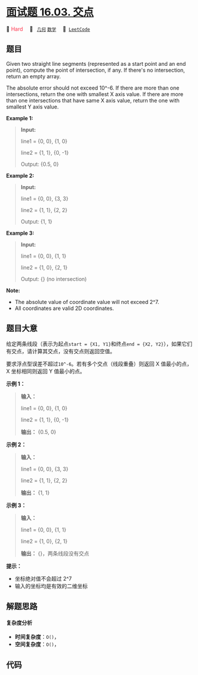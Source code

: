# [面试题 16.03. 交点](https://leetcode.cn/problems/intersection-lcci)

🔴 <font color=#ff334b>Hard</font>&emsp; 🔖&ensp; [`几何`](/leetcode/outline/tag/geometry.md) [`数学`](/leetcode/outline/tag/math.md)&emsp; 🔗&ensp;[`LeetCode`](https://leetcode.cn/problems/intersection-lcci)

## 题目

Given two straight line segments (represented as a start point and an end
point), compute the point of intersection, if any. If there's no intersection,
return an empty array.

The absolute error should not exceed 10^-6. If there are more than one
intersections, return the one with smallest X axis value. If there are more
than one intersections that have same X axis value, return the one with
smallest Y axis value.

**Example 1:**

> 
> 
> 
> 
> 
> **Input:**
> 
> line1 = {0, 0}, {1, 0}
> 
> line2 = {1, 1}, {0, -1}
> 
> Output: {0.5, 0}

**Example 2:**

> 
> 
> 
> 
> 
> **Input:**
> 
> line1 = {0, 0}, {3, 3}
> 
> line2 = {1, 1}, {2, 2}
> 
> Output: {1, 1}

**Example 3:**

> 
> 
> 
> 
> 
> **Input:**
> 
> line1 = {0, 0}, {1, 1}
> 
> line2 = {1, 0}, {2, 1}
> 
> Output: {}  (no intersection)
> 
> 

**Note:**

  * The absolute value of coordinate value will not exceed 2^7.
  * All coordinates are valid 2D coordinates.


## 题目大意

给定两条线段（表示为起点`start = {X1, Y1}`和终点`end = {X2, Y2}`），如果它们有交点，请计算其交点，没有交点则返回空值。

要求浮点型误差不超过`10^-6`。若有多个交点（线段重叠）则返回 X 值最小的点，X 坐标相同则返回 Y 值最小的点。



**示例 1：**

> 
> 
> 
> 
> 
> **输入：**
> 
> line1 = {0, 0}, {1, 0}
> 
> line2 = {1, 1}, {0, -1}
> 
> **输出：** {0.5, 0}
> 
> 

**示例 2：**

> 
> 
> 
> 
> 
> **输入：**
> 
> line1 = {0, 0}, {3, 3}
> 
> line2 = {1, 1}, {2, 2}
> 
> **输出：** {1, 1}
> 
> 

**示例 3：**

> 
> 
> 
> 
> 
> **输入：**
> 
> line1 = {0, 0}, {1, 1}
> 
> line2 = {1, 0}, {2, 1}
> 
> **输出：** {}，两条线段没有交点
> 
> 



**提示：**

  * 坐标绝对值不会超过 2^7
  * 输入的坐标均是有效的二维坐标


## 解题思路

#### 复杂度分析

- **时间复杂度**：`O()`，
- **空间复杂度**：`O()`，

## 代码

```javascript

```